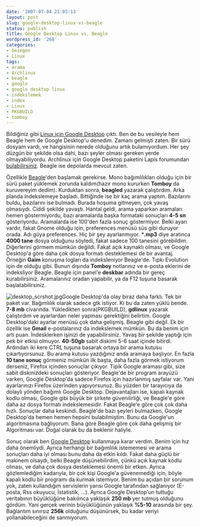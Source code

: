 ```yaml
---
date: '2007-07-04 21:03:13'
layout: post
slug: google-desktop-linux-vs-beagle
status: publish
title: Google Desktop Linux vs. Beagle
wordpress_id: '268'
categories:
- Gezegen
- Linux
tags:
- arama
- Archlinux
- beagle
- google
- google desktop linux
- indekslemek
- index
- Linux
- PKGBUILD
- tomboy
---
```


Bildiğiniz gibi [Linux için Google Desktop](http://desktop.google.com/linux/) çıktı. Ben de bu vesileyle hem Beagle hem de Google Desktop'u denedim. Zamanı gelmişti zaten. Bir sürü dosyam vardı, ve hangisinin nerede olduğunu artık bulamıyordum. Her şey düzgün bir şekilde olsa dahi, bazı şeyler olması gereken yerde olmayabiliyordu. Archlinux için Google Desktop paketini Lapis forumundan [bulabilirsiniz](http://forum.linux-sevenler.org/index.php/topic,7293.msg34315.html#new). Beagle ise depolarda mevcut zaten.

Özellikle [Beagle](http://beagle-project.org/Main_Page)'den başlamak gerekirse. Mono bağımlılıkları olduğu için bir sürü paket yüklemek zorunda kaldım(hazır mono kururken **Tomboy** da kuruvereyim dedim). Kurduktan sonra, **beagled** yazarak çalıştırdım. Arka planda indekslemeye başladı. Bittiğinde ise bir kaç arama yaptım. Bazılarını buldu, bazılarını ise bulmadı. Burada hoşuma gitmeyen, çok yavaş olmasıydı. Ciddi şekilde yavaştı. Hantal geldi, arama yaparkan aramaları hemen göstermiyordu, bazı aramalarda başka formataki sonuçları **4-5 sn** gösteriyordu. Aramalarda ise 100'den fazla sonuç göstermiyor. Belki ayarı vardır, fakat Gnome olduğu için, preferences menüsü süs gibi duruyor orada. Adı güya preferences. Hiç bir şey ayarlanmıyor. ***.mp3** diye aratınca **4000 tane** dosya olduğunu söyledi, fakat sadece 100 tanesini görebildim. Diğerlerini görmem mümkün değildi. Fakat açık kaynaklı olması, ve Google Desktop'a göre daha çok dosya formatı desteklemesi de bir avantaj. Örneğin **Gaim** konuşma logları da indeksleniyor Beagle'de. Tıpkı Evolution için de olduğu gibi. Bunun dışında **Tomboy** notlarınız ve e-posta eklerini de indeksliyor Beagle. Beagle için panel'e **deskbar** adında bir gereç kurabilirsiniz. Aramalarınız oradan yapabilir, ya da F12 tuşuna basarak başlatabilirsiniz. 

![desktop_scrshot.jpg](http://blog.arsln.org/image/desktop_scrshot.jpg)Google Desktop'da olay biraz daha farklı. Tek bir paket var. Bağımlılık olarak sadece gtk istiyor. Ki bu da zaten yüklü bende. **7-8 mb** civarında. Yükledikten sonra(PKGBUILD), **gdlinux** yazarak çalıştırdım ve ayarlardan neler yapması gerektiğini belirtim. Google Desktop'daki ayarlar menüsü çok daha gelişmiş. Beagle gibi değil. Ek bir özellik ise **Gmail** e-postalarınız da indekslemek mümkün. Bu da benim için artı puan. İndesklerken işinizi de yapabilirsiniz. Yavaş bir şekilde yaptığı için pek bir etkisi olmuyor. **40-50gb** sabit diskimi 5-6 saat içinde bitirdi. Ardından iki kere CTRL tuşuna basarak ortaya bir arama kutusu çıkartıyorsunuz. Bu arama kutusu yazdığınız anda aramaya başlıyor. En fazla **10 tane sonuç** görmeniz mümkün ilk başta, daha fazla görmek istiyorum derseniz, Firefox içinden sonuçlar çıkıyor. Tipik Google araması gibi, size sabit diskinizdeki sonuçları gösteriyor. Beagle'de bir program arayüzü varken, Google Desktop'da sadece Firefox için hazırlanmış sayfalar var. Yani ayarlarınızı Firefox üzerinden yapıyorsunuz. Bu yüzden bir tarayıcıya da dolaylı yönden bağımlı Google Desktop. Dejavantajları ise, kapalı kaynak kodlu olması, Google gibi büyük bir şirkete güvenilirliği, ve Beagle'e göre daha az dosya formatı indekslemesidir. Fakat Beagle'e göre çok çok daha hızlı. Sonuçlar daha keskindi. Beagle'de bazı şeyleri bulmazken, Google Desktop'da hemen hemen hepsini bulabilmiştim. Bunu da Google'un algoritmasına bağlıyorum. Bana göre Beagle göre çok daha gelişmiş bir Algoritması var. Doğal olarak bu da beklenir haliyle.

Sonuç olarak ben [Google Desktop](http://desktop.google.com/linux/) kullanmaya karar verdim. Benim için hız daha önemliydi. Ayrıca herhangi bir bağımlılık istememesi ve arama sonuçları daha iyi olması bunu daha da etkin kıldı. Fakat daha güçlü bir makinem olsaydı, belki Beagle düşünebilirdim, çünkü açık kaynak kodlu olması, ve daha çok dosya desteklemesi önemli bir etken. Ayrıca gözlemlediğim kadarıyla, bir çok kişi Google'a güvenemediği için, böyle kapalı kodlu bir programı da kurmak istemiyor. Benim bu açıdan bir sorunum yok, zaten kullandığım servislerin yarısı Google tarafından sağlanıyor (E-posta, Rss okuyucu, İstatistik, ...). Ayrıca Google Desktop'un tuttuğu veritabının büyüklüğüne bakılınca yaklaşık **250 mb** yer tutmuş olduğunu gördüm. Yani gerçek verinin büyüklüğünün yaklaşık **%5-10** arasında bir şey. Bağlantım sınırsız **256k** olduğunu düşünürsek, bu kadar veriyi yollanabileceğini de sanmıyorum.  


